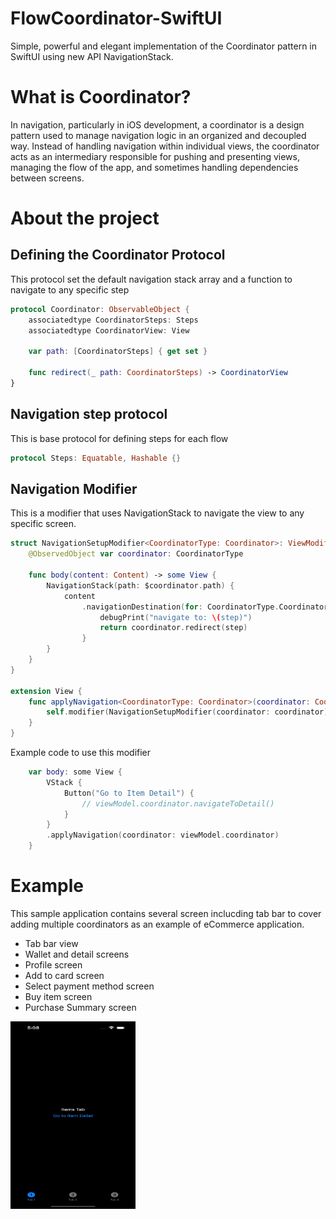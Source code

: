 # FlowCoordinator-SwiftUI
Simple, powerful and elegant implementation of the Coordinator pattern in SwiftUI using new API NavigationStack. 

# What is Coordinator?
In navigation, particularly in iOS development, a coordinator is a design pattern used to manage navigation logic in an organized and decoupled way. Instead of handling navigation within individual views, the coordinator acts as an intermediary responsible for pushing and presenting views, managing the flow of the app, and sometimes handling dependencies between screens.

# About the project

## Defining the Coordinator Protocol
This protocol set the default navigation stack array and a function to navigate to any specific step

```swift
protocol Coordinator: ObservableObject {
    associatedtype CoordinatorSteps: Steps
    associatedtype CoordinatorView: View

    var path: [CoordinatorSteps] { get set }

    func redirect(_ path: CoordinatorSteps) -> CoordinatorView
}
```
## Navigation step protocol
This is base protocol for defining steps for each flow
```swift
protocol Steps: Equatable, Hashable {}
```

## Navigation Modifier
This is a modifier that uses NavigationStack to navigate the view to any specific screen.

```swift
struct NavigationSetupModifier<CoordinatorType: Coordinator>: ViewModifier {
    @ObservedObject var coordinator: CoordinatorType

    func body(content: Content) -> some View {
        NavigationStack(path: $coordinator.path) {
            content
                .navigationDestination(for: CoordinatorType.CoordinatorSteps.self) { step in
                    debugPrint("navigate to: \(step)")
                    return coordinator.redirect(step)
                }
        }
    }
}

extension View {
    func applyNavigation<CoordinatorType: Coordinator>(coordinator: CoordinatorType) -> some View {
        self.modifier(NavigationSetupModifier(coordinator: coordinator))
    }
}
```

Example code to use this modifier
```swift
    var body: some View {
        VStack {
            Button("Go to Item Detail") {
                // viewModel.coordinator.navigateToDetail()
            }
        }
        .applyNavigation(coordinator: viewModel.coordinator)
    }

```

# Example
This sample application contains several screen inclucding tab bar to cover adding multiple coordinators as an example of eCommerce application.

- Tab bar view
- Wallet and detail screens
- Profile screen
- Add to card screen
- Select payment method screen
- Buy item screen
- Purchase Summary screen

<img src="./flowCoordinator.gif" alt="Demo GIF" height="300" width="200">
